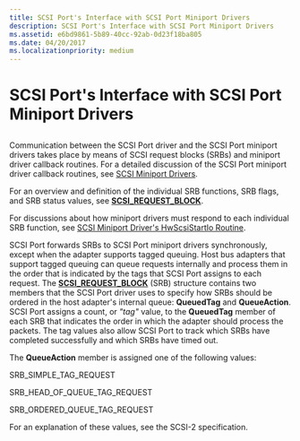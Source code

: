 ```yaml
---
title: SCSI Port's Interface with SCSI Port Miniport Drivers
description: SCSI Port's Interface with SCSI Port Miniport Drivers
ms.assetid: e6bd9861-5b89-40cc-92ab-0d23f18ba805
ms.date: 04/20/2017
ms.localizationpriority: medium
---
```


# SCSI Port's Interface with SCSI Port Miniport Drivers


## <span id="ddk_scsi_port_s_interface_with_scsi_port_miniport_drivers_kg"></span><span id="DDK_SCSI_PORT_S_INTERFACE_WITH_SCSI_PORT_MINIPORT_DRIVERS_KG"></span>


Communication between the SCSI Port driver and the SCSI Port miniport drivers takes place by means of SCSI request blocks (SRBs) and miniport driver callback routines. For a detailed discussion of the SCSI Port miniport driver callback routines, see [SCSI Miniport Drivers](scsi-miniport-drivers.md).

For an overview and definition of the individual SRB functions, SRB flags, and SRB status values, see [**SCSI\_REQUEST\_BLOCK**](https://msdn.microsoft.com/library/windows/hardware/ff565393).

For discussions about how miniport drivers must respond to each individual SRB function, see [SCSI Miniport Driver's HwScsiStartIo Routine](scsi-miniport-driver-s-hwscsistartio-routine.md).

SCSI Port forwards SRBs to SCSI Port miniport drivers synchronously, except when the adapter supports tagged queuing. Host bus adapters that support tagged queuing can queue requests internally and process them in the order that is indicated by the tags that SCSI Port assigns to each request. The [**SCSI\_REQUEST\_BLOCK**](https://msdn.microsoft.com/library/windows/hardware/ff565393) (SRB) structure contains two members that the SCSI Port driver uses to specify how SRBs should be ordered in the host adapter's internal queue: **QueuedTag** and **QueueAction**. SCSI Port assigns a count, or *"tag"* value, to the **QueuedTag** member of each SRB that indicates the order in which the adapter should process the packets. The tag values also allow SCSI Port to track which SRBs have completed successfully and which SRBs have timed out.

The **QueueAction** member is assigned one of the following values:

SRB\_SIMPLE\_TAG\_REQUEST

SRB\_HEAD\_OF\_QUEUE\_TAG\_REQUEST

SRB\_ORDERED\_QUEUE\_TAG\_REQUEST

For an explanation of these values, see the SCSI-2 specification.

 

 




